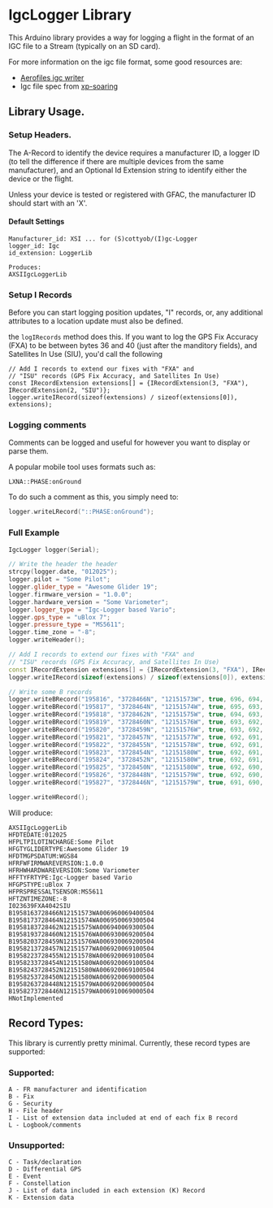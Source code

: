 # IgcLogger Library

This Arduino library provides a way for logging a flight in the format of an
IGC file to a Stream (typically on an SD card).

For more information on the igc file format, some good resources are:
* [Aerofiles igc writer](https://github.com/Turbo87/aerofiles/blob/master/aerofiles/igc/writer.py)
* Igc file spec from [xp-soaring](https://xp-soaring.github.io/igc_file_format/igc_format_2008.html#link_3)

## Library Usage.

### Setup Headers.
The A-Record to identify the device requires a manufacturer ID, a logger ID (to tell the difference if there are multiple devices from the same manufacturer), and an Optional Id Extension string to identify either the device or the flight.

Unless your device is tested or registered with GFAC, the manufacturer ID should start
with an 'X'.

#### Default Settings
```
Manufacturer_id: XSI ... for (S)cottyob/(I)gc-Logger
logger_id: Igc
id_extension: LoggerLib

Produces:
AXSIIgcLoggerLib
```

### Setup I Records
Before you can start logging position updates, "I" records, or, any additional attributes to a location update
must also be defined.

the ```logIRecords``` method does this.  If you want to log the GPS Fix Accuracy (FXA) to be between bytes 36 and 40 (just after the manditory fields), and Satellites In Use (SIU), you'd call the following

```
// Add I records to extend our fixes with "FXA" and
// "ISU" records (GPS Fix Accuracy, and Satellites In Use)
const IRecordExtension extensions[] = {IRecordExtension(3, "FXA"), IRecordExtension(2, "SIU")};
logger.writeIRecord(sizeof(extensions) / sizeof(extensions[0]), extensions);
```

### Logging comments
Comments can be logged and useful for however you want to display or parse them.

A popular mobile tool uses formats such as:
```
LXNA::PHASE:onGround
```

To do such a comment as this, you simply need to:
```cpp
logger.writeLRecord("::PHASE:onGround");
```

### Full Example
```cpp
IgcLogger logger(Serial);

// Write the header the header
strcpy(logger.date, "012025");
logger.pilot = "Some Pilot";
logger.glider_type = "Awesome Glider 19";
logger.firmware_version = "1.0.0";
logger.hardware_version = "Some Variometer";
logger.logger_type = "Igc-Logger based Vario";
logger.gps_type = "uBlox 7";
logger.pressure_type = "MS5611";
logger.time_zone = "-8";
logger.writeHeader();

// Add I records to extend our fixes with "FXA" and
// "ISU" records (GPS Fix Accuracy, and Satellites In Use)
const IRecordExtension extensions[] = {IRecordExtension(3, "FXA"), IRecordExtension(2, "SIU")};
logger.writeIRecord(sizeof(extensions) / sizeof(extensions[0]), extensions);

// Write some B records
logger.writeBRecord("195816", "3728466N", "12151573W", true, 696, 694, "00504");
logger.writeBRecord("195817", "3728464N", "12151574W", true, 695, 693, "00504");
logger.writeBRecord("195818", "3728462N", "12151575W", true, 694, 693, "00504");
logger.writeBRecord("195819", "3728460N", "12151576W", true, 693, 692, "00504");
logger.writeBRecord("195820", "3728459N", "12151576W", true, 693, 692, "00504");
logger.writeBRecord("195821", "3728457N", "12151577W", true, 692, 691, "00504");
logger.writeBRecord("195822", "3728455N", "12151578W", true, 692, 691, "00504");
logger.writeBRecord("195823", "3728454N", "12151580W", true, 692, 691, "00504");
logger.writeBRecord("195824", "3728452N", "12151580W", true, 692, 691, "00504");
logger.writeBRecord("195825", "3728450N", "12151580W", true, 692, 690, "00504");
logger.writeBRecord("195826", "3728448N", "12151579W", true, 692, 690, "00504");
logger.writeBRecord("195827", "3728446N", "12151579W", true, 691, 690, "00504");

logger.writeHRecord();
```

Will produce:
```
AXSIIgcLoggerLib
HFDTEDATE:012025
HFPLTPILOTINCHARGE:Some Pilot
HFGTYGLIDERTYPE:Awesome Glider 19
HFDTMGPSDATUM:WGS84
HFRFWFIRMWAREVERSION:1.0.0
HFRHWHARDWAREVERSION:Some Variometer
HFFTYFRTYPE:Igc-Logger based Vario
HFGPSTYPE:uBlox 7
HFPRSPRESSALTSENSOR:MS5611
HFTZNTIMEZONE:-8
I023639FXA4042SIU
B1958163728466N12151573WA006960069400504
B1958173728464N12151574WA006950069300504
B1958183728462N12151575WA006940069300504
B1958193728460N12151576WA006930069200504
B1958203728459N12151576WA006930069200504
B1958213728457N12151577WA006920069100504
B1958223728455N12151578WA006920069100504
B1958233728454N12151580WA006920069100504
B1958243728452N12151580WA006920069100504
B1958253728450N12151580WA006920069000504
B1958263728448N12151579WA006920069000504
B1958273728446N12151579WA006910069000504
HNotImplemented
```

## Record Types:
This library is currently pretty minimal.  Currently, these record types are supported:

### Supported:
    A - FR manufacturer and identification
    B - Fix
    G - Security
    H - File header
    I - List of extension data included at end of each fix B record
    L - Logbook/comments

### Unsupported:
    C - Task/declaration
    D - Differential GPS
    E - Event
    F - Constellation
    J - List of data included in each extension (K) Record
    K - Extension data

